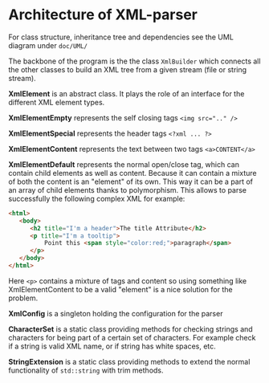 # Architecture of XML-parser

For class structure, inheritance tree and dependencies see the UML diagram under `doc/UML/`

The backbone of the program is the the class `XmlBuilder` which connects all the other classes to build an XML tree from a given stream (file or string stream).

**XmlElement** is an abstract class. It plays the role of an interface for the different XML element types.

**XmlElementEmpty** represents the self closing tags `<img src=".." />`

**XmlElementSpecial** represents the header tags `<?xml ... ?>`

**XmlElementContent** represents the text between two tags `<a>CONTENT</a>`

**XmlElementDefault** represents the normal open/close tag, which can contain child elements as well as content. Because it can contain a mixture of both the content is an "element" of its own. This way it can be a part of an array of child elements thanks to polymorphism. This allows to parse successfully the following complex XML for example:

```html
<html>
   <body>
      <h2 title="I'm a header">The title Attribute</h2>
      <p title="I'm a tooltip">
          Point this <span style="color:red;">paragraph</span>
      </p>
   </body>
</html>
```

Here `<p>` contains a mixture of tags and content so using something like XmlElementContent to be a valid "element" is a nice solution for the problem.

**XmlConfig** is a singleton holding the configuration for the parser

**CharacterSet** is a static class providing methods for checking strings and characters for being part of a certain set of characters. For example check if a string is valid XML name, or if string has white spaces, etc.

**StringExtension** is a static class providing methods to extend the normal functionality of `std::string` with trim methods.